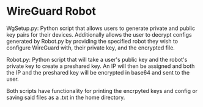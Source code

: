 # WireGuard Robot

WgSetup.py: Python script that allows users to generate private and public key pairs for their devices. Additionally allows the user to decrypt configs generated by Robot.py by providing the specified robot they wish to configure WireGuard with, their private key, and the encrypted file.

Robot.py: Python script that will take a user's public key and the robot's private key to create a preshared key. An IP will then be assigned and both the IP and the preshared key will be encrypted in base64 and sent to the user.


Both scripts have functionality for printing the encrpyted keys and config or saving said files as a .txt in the home directory.
